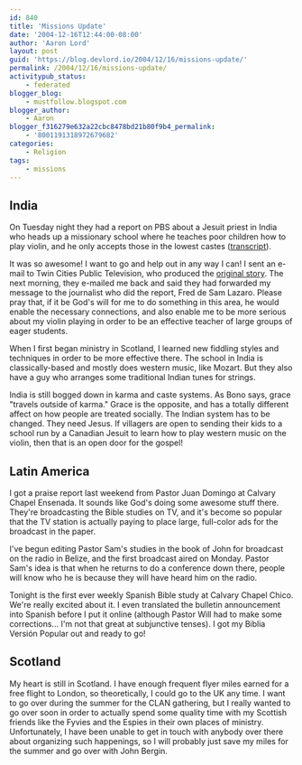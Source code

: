 ```yaml
---
id: 840
title: 'Missions Update'
date: '2004-12-16T12:44:00-08:00'
author: 'Aaron Lord'
layout: post
guid: 'https://blog.devlord.io/2004/12/16/missions-update/'
permalink: /2004/12/16/missions-update/
activitypub_status:
    - federated
blogger_blog:
    - mustfollow.blogspot.com
blogger_author:
    - Aaron
blogger_f316279e632a22cbc8478bd21b80f9b4_permalink:
    - '8001191318972679682'
categories:
    - Religion
tags:
    - missions
---
```


<!-- image removed
<a href="http://www.companysj.com/v162/gandhiashram.html" target="_blank" rel="noopener"><img align="left" alt="© Company Magazine" border="0" height="155" src="http://www.companysj.com/v162/gandhi4.jpg" width="137" /></a>
-->
## India

On Tuesday night they had a report on PBS about a Jesuit priest in India who heads up a missionary school where he teaches poor children how to play violin, and he only accepts those in the lowest castes (<a href="http://www.pbs.org/newshour/bb/entertainment/july-dec04/strings_12-14.html" target="_blank" rel="noopener">transcript</a>).

It was so awesome!  I want to go and help out in any way I can!  I sent an e-mail to Twin Cities Public Television, who produced the <a href="http://www.pbs.org/wnet/religionandethics/week745/cover.html" target="_blank" rel="noopener">original story</a>.  The next morning, they e-mailed me back and said they had forwarded my message to the journalist who did the report, Fred de Sam Lazaro.  Please pray that, if it be God's will for me to do something in this area, he would enable the necessary connections, and also enable me to be more serious about my violin playing in order to be an effective teacher of large groups of eager students.

When I first began ministry in Scotland, I learned new fiddling styles and techniques in order to be more effective there.  The school in India is classically-based and mostly does western music, like Mozart.  But they also have a guy who arranges some traditional Indian tunes for strings.

India is still bogged down in karma and caste systems.  As Bono says, grace "travels outside of karma."  Grace is the opposite, and has a totally different affect on how people are treated socially.  The Indian system has to be changed.  They need Jesus.  If villagers are open to sending their kids to a school run by a Canadian Jesuit to learn how to play western music on the violin, then that is an open door for the gospel!

## Latin America

I got a praise report last weekend from Pastor Juan Domingo at Calvary Chapel Ensenada.  It sounds like God's doing some awesome stuff there.  They're broadcasting the Bible studies on TV, and it's become so popular that the TV station is actually paying to place large, full-color ads for the broadcast in the paper.

I've begun editing Pastor Sam's studies in the book of John for broadcast on the radio in Belize, and the first broadcast aired on Monday.  Pastor Sam's idea is that when he returns to do a conference down there, people will know who he is because they will have heard him on the radio.

Tonight is the first ever weekly Spanish Bible study at Calvary Chapel Chico.  We're really excited about it.  I even translated the bulletin announcement into Spanish before I put it online (although Pastor Will had to make some corrections...  I'm not that great at subjunctive tenses).  I got my Biblia Versión Popular out and ready to go!

## Scotland

My heart is still in Scotland.  I have enough frequent flyer miles earned for a free flight to London, so theoretically, I could go to the UK any time.  I want to go over during the summer for the CLAN gathering, but I really wanted to go over soon in order to actually spend some quality time with my Scottish friends like the Fyvies and the Espies in their own places of ministry.  Unfortunately, I have been unable to get in touch with anybody over there about organizing such happenings, so I will probably just save my miles for the summer and go over with John Bergin.